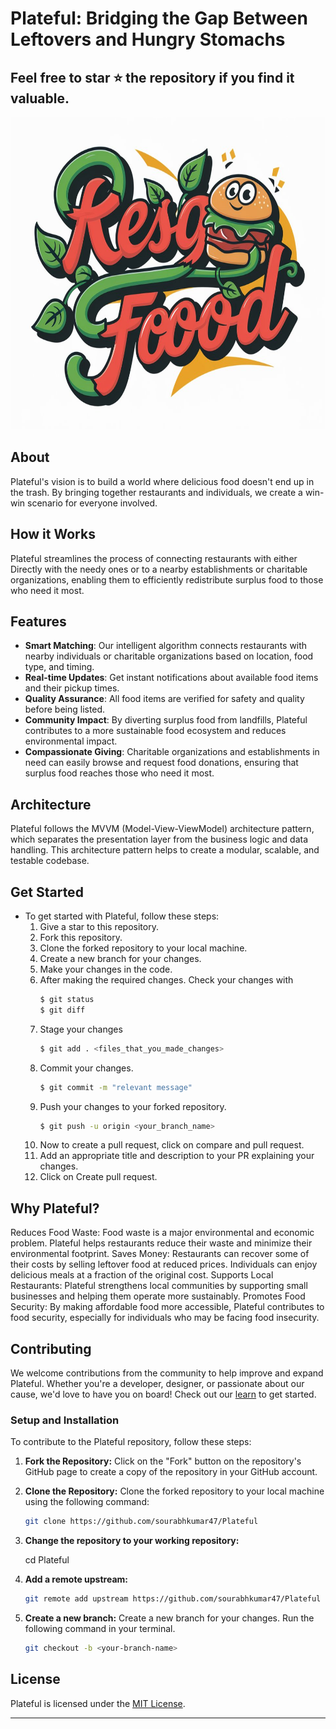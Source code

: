 # Plateful: Bridging the Gap Between Leftovers and Hungry Stomachs

## Feel free to star ⭐ the repository if you find it valuable.

<img src="logo.png" width="1000" height="500"  alt="banner"/>

## About

Plateful's vision is to build a world where delicious food doesn't end up in the trash.
By bringing together restaurants and individuals, we create a win-win scenario for everyone involved.

## How it Works

Plateful streamlines the process of connecting restaurants with either Directly with the needy ones
or to a nearby establishments or charitable organizations, enabling them to efficiently redistribute
surplus food to those who need it most.

## Features

- **Smart Matching**: Our intelligent algorithm connects restaurants with nearby individuals or charitable organizations based on location, food type, and timing.
- **Real-time Updates**: Get instant notifications about available food items and their pickup times.
- **Quality Assurance**: All food items are verified for safety and quality before being listed.
- **Community Impact**: By diverting surplus food from landfills, Plateful contributes to a more
  sustainable food ecosystem and reduces environmental impact.
- **Compassionate Giving**: Charitable organizations and establishments in need can easily browse
  and request food donations, ensuring that surplus food reaches those who need it most.

## Architecture

Plateful follows the MVVM (Model-View-ViewModel) architecture pattern, which separates the
presentation layer from the business logic and data handling. This architecture pattern helps to
create a modular, scalable, and testable codebase.

## Get Started

- To get started with Plateful, follow these steps:
    1. Give a star to this repository.
    2. Fork this repository.
    3. Clone the forked repository to your local machine.
    4. Create a new branch for your changes.
    5. Make your changes in the code.
    6. After making the required changes. Check your changes with
       ```sh
       $ git status
       $ git diff
       ```
    7. Stage your changes
       ```sh
       $ git add . <files_that_you_made_changes>
       ```
    8. Commit your changes.
       ```sh
       $ git commit -m "relevant message"
       ```
    9. Push your changes to your forked repository.
       ```sh
       $ git push -u origin <your_branch_name>
       ```
    10. Now to create a pull request, click on compare and pull request.
    11. Add an appropriate title and description to your PR explaining your changes.
    12. Click on Create pull request.

## Why Plateful?
Reduces Food Waste: Food waste is a major environmental and economic problem. Plateful helps restaurants reduce their waste and minimize their environmental footprint.
Saves Money: Restaurants can recover some of their costs by selling leftover food at reduced prices. Individuals can enjoy delicious meals at a fraction of the original cost.
Supports Local Restaurants: Plateful strengthens local communities by supporting small businesses and helping them operate more sustainably.
Promotes Food Security: By making affordable food more accessible, Plateful contributes to food security, especially for individuals who may be facing food insecurity.

## Contributing

We welcome contributions from the community to help improve and expand Plateful. Whether you're a
developer, designer, or passionate about our cause, we'd love to have you on board! Check out
our [learn](learn.md) to get started.

### Setup and Installation
<p style="font-family:var(--ff-philosopher);">To contribute to the Plateful repository, follow these steps:</p>

1. **Fork the Repository:**
   Click on the "Fork" button on the repository's GitHub page to create a copy of the repository
   in your GitHub account.

2. **Clone the Repository:**
   Clone the forked repository to your local machine using the following command:
   ```bash
   git clone https://github.com/sourabhkumar47/Plateful
   ```
   
3. **Change the repository to your working repository:**

    cd Plateful
   
4. **Add a remote upstream:**
   ```bash
   git remote add upstream https://github.com/sourabhkumar47/Plateful
   ```
   
5. **Create a new branch:**
   Create a new branch for your changes. Run the following command in your terminal.
   ```bash
   git checkout -b <your-branch-name>
   ```

## License

Plateful is licensed under the [MIT License](LICENSE).

---

